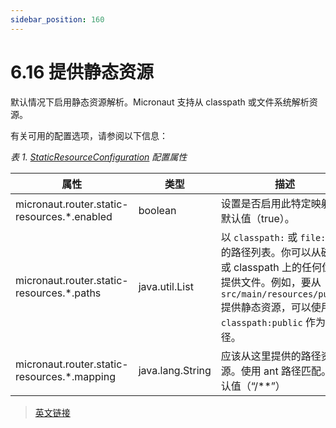 ```yaml
---
sidebar_position: 160
---
```


# 6.16 提供静态资源

默认情况下启用静态资源解析。Micronaut 支持从 classpath 或文件系统解析资源。

有关可用的配置选项，请参阅以下信息：

*表 1. [StaticResourceConfiguration](https://docs.micronaut.io/3.8.4/api/io/micronaut/web/router/resource/StaticResourceConfiguration.html) 配置属性*

|属性|类型|描述|
|--|--|--|
|micronaut.router.static-resources.*.enabled|boolean|设置是否启用此特定映射。默认值（true）。|
|micronaut.router.static-resources.*.paths|java.util.List|以 `classpath:` 或 `file:` 开头的路径列表。你可以从磁盘或 classpath 上的任何位置提供文件。例如，要从 `src/main/resources/public` 提供静态资源，可以使用 `classpath:public` 作为路径。|
|micronaut.router.static-resources.*.mapping|java.lang.String|应该从这里提供的路径资源。使用 ant 路径匹配。默认值（“/**”）|

> [英文链接](https://docs.micronaut.io/3.8.4/guide/index.html#staticResources)
